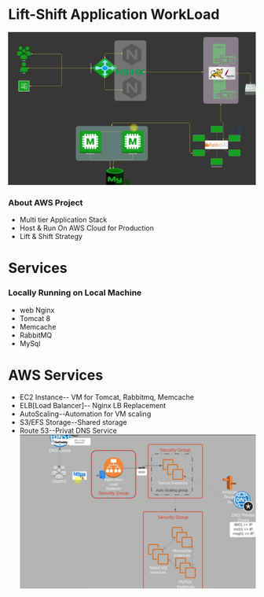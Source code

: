 # Lift-Shift Application WorkLoad
![Local Architect](https://github.com/aleem632/Lift-Shift/blob/6d99f524ec7c0460bfade81d8ded96025d939dc1/Lift-Shift.png)

### About AWS Project
- Multi tier Application Stack
- Host & Run On AWS Cloud for Production
- Lift & Shift Strategy
# Services
### Locally Running on Local Machine
- web Nginx
- Tomcat 8
- Memcache
- RabbitMQ
- MySql
# AWS Services 
- EC2 Instance-- VM for Tomcat, Rabbitmq, Memcache
- ELB[Load Balancer]-- Nginx LB Replacement
- AutoScaling--Automation for VM scaling
- S3/EFS Storage--Shared storage
- Route 53--Privat DNS Service
![AWS](https://github.com/aleem632/Lift-Shift/blob/8dc3578d4bfabd65b31ea7d40600763b12e2230b/Diagram/Lift-shift-AWS.png)





